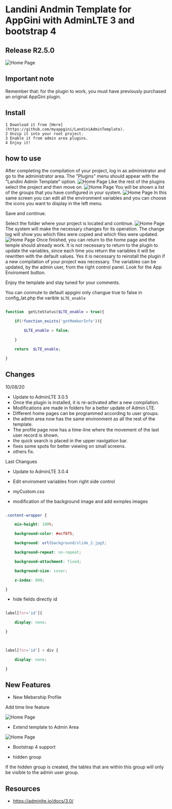 
# Landini Andmin Template for AppGini with AdminLTE 3 and bootstrap 4

## Release R2.5.0


![Home Page](https://raw.githubusercontent.com/myappgini/LandiniAdminTemplate/master/LAT/screenshots/Template001.PNG)

## Important note

Remember that: for the plugin to work, you must have previously purchased an original AppGini plugin.

## Install

    1 Download it from [Here](https://github.com/myappgini/LandiniAdminTemplate).
    2 Unzip it into your root project.
    3 Enable it from admin area plugins.
    4 Enjoy it!

## how to use

After completing the compilation of your project, log in as administrator and go to the administrator area. The "Plugins" menu should appear with the "Landini Admin Template" option.
![Home Page](https://raw.githubusercontent.com/myappgini/LandiniAdminTemplate/master/LAT/screenshots/plugin000.PNG)
Like the rest of the plugins select the project and then move on.
![Home Page](https://raw.githubusercontent.com/myappgini/LandiniAdminTemplate/master/LAT/screenshots/plugin001.PNG)
You will be shown a list of the groups that you have configured in your system.
![Home Page](https://raw.githubusercontent.com/myappgini/LandiniAdminTemplate/master/LAT/screenshots/plugin002.PNG)
In this same screen you can edit all the environment variables and you can choose the icons you want to display in the left menu.

Save and continue.

Select the folder where your project is located and continue.
![Home Page](https://raw.githubusercontent.com/myappgini/LandiniAdminTemplate/master/LAT/screenshots/plugin003.PNG)
The system will make the necessary changes for its operation.
The change log will show you which files were copied and which files were updated.
![Home Page](https://raw.githubusercontent.com/myappgini/LandiniAdminTemplate/master/LAT/screenshots/plugin004.PNG)
Once finished, you can return to the home page and the temple should already work.
It is not necessary to return to the plugin to update the variables, since each time you return the variables it will be rewritten with the default values. Yes it is necessary to reinstall the plugin if a new compilation of your project was necessary.
The variables can be updated, by the admin user, from the right control panel. Look for the App Enviroment button.

Enjoy the template and stay tuned for your comments.

You can conmute to default appgini only changue true to false in config_lat.php the varible ```$LTE_enable```

```php

function  getLteStatus($LTE_enable = true){

    if(!function_exists('getMemberInfo')){

        $LTE_enable = false;

    }

    return  $LTE_enable;

}

```

## Changes
10/08/20
- Update to AdminLTE 3.0.5
- Once the plugin is installed, it is re-activated after a new compilation.
- Modifications are made in folders for a better update of Admin LTE.
- Different home pages can be programmed according to user groups.
- the admin area now has the same environment as all the rest of the template.
- The profile page now has a time-line where the movement of the last user record is shown.
- the quick search is placed in the upper navigation bar.
- fixes some spots for better viewing on small screens.
- others fix.

Last Changues

- Update to AdminLTE 3.0.4

- Edit enviroment variables from right side control

- myCustom.css

- modification of the background image and add exmples images

```css

.content-wrapper {

    min-height: 100%;

    background-color: #ecf0f5;

    background: url(background/slide_2.jpg);

    background-repeat: no-repeat;

    background-attachment: fixed;

    background-size: cover;

    z-index: 800;

}

```

- hide fields directly id

```css

label[for='id']{

    display: none;

}

  

label[for='id'] + div {

    display: none;

}

```

## New Features

- New Mebership Profile

Add time line feature

![Home Page](https://raw.githubusercontent.com/myappgini/LandiniAdminTemplate/master/LAT/screenshots/Template003.PNG)

- Extend template to Admin Area

![Home Page](https://raw.githubusercontent.com/myappgini/LandiniAdminTemplate/master/LAT/screenshots/Template011.PNG)

- Bootstrap 4 support

- hidden group

If the hidden group is created, the tables that are within this group will only be visible to the admin user group.

## Resources
  
- https://adminlte.io/docs/3.0/
